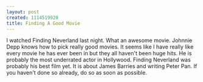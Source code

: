 ```yaml
--- 
layout: post
created: 1114519920
title: Finding A Good Movie
---
```

I watched Finding Neverland last night.  What an awesome movie.  Johnnie Depp knows how to pick really good movies.  It seems like I have really like every movie he has ever been in but they all haven't been huge hits.  He is probably the most underrated actor in Hollywood.  Finding Neverland was probably his best film yet.  It is about James Barries and writing Peter Pan.  If you haven't done so already, do so as soon as possible.
